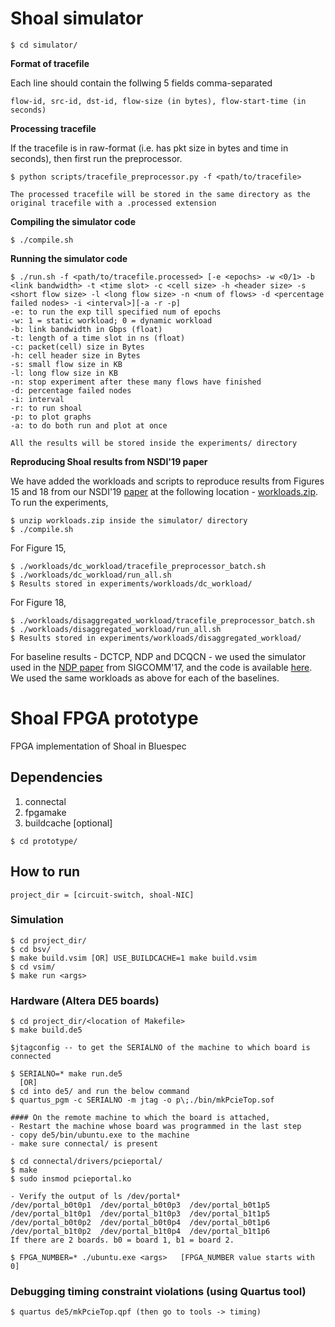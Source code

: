 # Shoal simulator

```shell
$ cd simulator/
```

**Format of tracefile**

Each line should contain the follwing 5 fields comma-separated

```shell
flow-id, src-id, dst-id, flow-size (in bytes), flow-start-time (in seconds)
```

**Processing tracefile**

If the tracefile is in raw-format (i.e. has pkt size in bytes and time in seconds), then first run the preprocessor.
```shell
$ python scripts/tracefile_preprocessor.py -f <path/to/tracefile>
```
    The processed tracefile will be stored in the same directory as the original tracefile with a .processed extension
    
**Compiling the simulator code**
```shell
$ ./compile.sh
```

**Running the simulator code**
```shell
$ ./run.sh -f <path/to/tracefile.processed> [-e <epochs> -w <0/1> -b <link bandwidth> -t <time slot> -c <cell size> -h <header size> -s <short flow size> -l <long flow size> -n <num of flows> -d <percentage failed nodes> -i <interval>][-a -r -p]
-e: to run the exp till specified num of epochs
-w: 1 = static workload; 0 = dynamic workload
-b: link bandwidth in Gbps (float)
-t: length of a time slot in ns (float)
-c: packet(cell) size in Bytes
-h: cell header size in Bytes
-s: small flow size in KB
-l: long flow size in KB
-n: stop experiment after these many flows have finished
-d: percentage failed nodes
-i: interval
-r: to run shoal
-p: to plot graphs
-a: to do both run and plot at once

```
    All the results will be stored inside the experiments/ directory
    
**Reproducing Shoal results from NSDI'19 paper**

We have added the workloads and scripts to reproduce results from Figures 15 and 18 from our NSDI'19 [paper](https://www.usenix.org/system/files/nsdi19-shrivastav.pdf) at the following location - [workloads.zip](https://drive.google.com/file/d/1uxMs1PzcoAMybahxCpLS-lElIH9a-3iD/view?usp=sharing). To run the experiments,
```shell
$ unzip workloads.zip inside the simulator/ directory
$ ./compile.sh
```
For Figure 15,
```shell
$ ./workloads/dc_workload/tracefile_preprocessor_batch.sh
$ ./workloads/dc_workload/run_all.sh
$ Results stored in experiments/workloads/dc_workload/
```

For Figure 18,
```shell
$ ./workloads/disaggregated_workload/tracefile_preprocessor_batch.sh
$ ./workloads/disaggregated_workload/run_all.sh
$ Results stored in experiments/workloads/disaggregated_workload/
```

For baseline results - DCTCP, NDP and DCQCN - we used the simulator used in the [NDP paper](http://delivery.acm.org/10.1145/3100000/3098825/p29-Handley.pdf?ip=74.79.255.27&id=3098825&acc=OPENTOC&key=4D4702B0C3E38B35%2E4D4702B0C3E38B35%2E4D4702B0C3E38B35%2E9F04A3A78F7D3B8D&__acm__=1555755558_15ff07b1c6557fe5e10e5e89f67e60c4) from SIGCOMM'17, and the code is available [here](https://github.com/nets-cs-pub-ro/NDP). We used the same workloads as above for each of the baselines.

# Shoal FPGA prototype
FPGA implementation of Shoal in Bluespec

## Dependencies
1. connectal
2. fpgamake
3. buildcache [optional]

```shell
$ cd prototype/
```

## How to run
    project_dir = [circuit-switch, shoal-NIC]
### Simulation
```shell
$ cd project_dir/
$ cd bsv/
$ make build.vsim [OR] USE_BUILDCACHE=1 make build.vsim
$ cd vsim/
$ make run <args>
```
### Hardware (Altera DE5 boards)
```shell
$ cd project_dir/<location of Makefile>
$ make build.de5

$jtagconfig -- to get the SERIALNO of the machine to which board is connected

$ SERIALNO=* make run.de5
  [OR] 
$ cd into de5/ and run the below command 
$ quartus_pgm -c SERIALNO -m jtag -o p\;./bin/mkPcieTop.sof

#### On the remote machine to which the board is attached,
- Restart the machine whose board was programmed in the last step
- copy de5/bin/ubuntu.exe to the machine
- make sure connectal/ is present

$ cd connectal/drivers/pcieportal/
$ make
$ sudo insmod pcieportal.ko

- Verify the output of ls /dev/portal*
/dev/portal_b0t0p1  /dev/portal_b0t0p3  /dev/portal_b0t1p5  /dev/portal_b1t0p1  /dev/portal_b1t0p3  /dev/portal_b1t1p5
/dev/portal_b0t0p2  /dev/portal_b0t0p4  /dev/portal_b0t1p6  /dev/portal_b1t0p2  /dev/portal_b1t0p4  /dev/portal_b1t1p6
If there are 2 boards. b0 = board 1, b1 = board 2.

$ FPGA_NUMBER=* ./ubuntu.exe <args>   [FPGA_NUMBER value starts with 0]
```

### Debugging timing constraint violations (using Quartus tool)
```shell
$ quartus de5/mkPcieTop.qpf (then go to tools -> timing)
```
